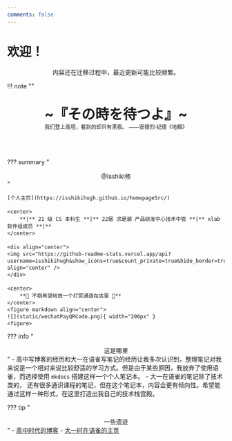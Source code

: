 ```yaml
---
comments: false
---
```


# 欢迎！

<center>
内容还在迁移过程中，最近更新可能比较频繁。
</center>

!!! note "" 
    <br><br>
    <div align="center" style="font-size:32px;font-weight:bold">
        ~『その時を待つよ』~
    </div>
    <div align="center" style="font-size:12px">
        我们登上高塔，看到的却只有黑夜。  ——安德烈·纪德《地粮》
    </div>
    <br><br><br>


??? summary "<center>@Isshiki修</center>" 

    [个人主页](https://isshikihugh.github.io/homepageSrc/)

    <center>
        **|** 21 级 CS 本科生 **|** 22届 求是潮 产品研发中心技术中管 **|** xlab 软件组成员 **|**
    </center>

    <div align="center">
    <img src="https://github-readme-stats.vercel.app/api?username=isshikihugh&show_icons=true&count_private=true&hide_border=true&theme=tokyonight" align="center" />
    </div> 

    <center>
        **🥺 不抱希望地放一个打赏通道在这里 🥺**
    </center>
    <figure markdown align="center">
    ![](static/wechatPayQRCode.png){ width="200px" }
    <figure>




??? info "<center>这是哪里</center>"
    - 高中写博客的经历和大一在语雀写笔记的经历让我多次认识到，整理笔记对我来说是一个相对来说比较舒适的学习方式。但是由于某些原因，我放弃了使用语雀，而选择使用 `mkdocs` 搭建这样一个个人笔记本。
    - 大一在语雀的笔记除了技术类的， 还有很多通识课程的笔记，但在这个笔记本，内容会更有倾向性。希望能通过这样一种形式，在这里打造出我自己的技术栈宫殿。

??? tip "<center>一些遗迹</center>"
    - [高中时代的博客](https://isshiki_hugh.gitee.io/blog/about/)
    - [大一时在语雀的主页](https://www.yuque.com/isshikixiu)
